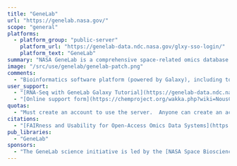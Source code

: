 ```yaml
---
title: "GeneLab"
url: "https://genelab.nasa.gov/"
scope: "general"
platforms:
  - platform_group: "public-server"
    platform_url: "https://genelab-data.ndc.nasa.gov/glxy-sso-login/"
    platform_text: "GeneLab"
summary: "NASA GeneLab is a comprehensive space-related omics database in which users can upload, download, share, store, and analyze spaceflight and corresponding model organism data."
image: "/src/use/genelab/genelab-patch.png"
comments:
  - "Bioinformatics software platform (powered by Galaxy), including tools for performing sequence data processing, and differential gene expression and epigenetic analyses."
user_support:
  - "[RNA-Seq with GeneLab Galaxy Tutorial](https://genelab-data.ndc.nasa.gov/genelab/help/RNA-Seq_analysis_tutorial.pdf) and [Video](https://youtu.be/7BptYySvQYw)"
  - "[Online support form](https://chemproject.org/wakka.php?wiki=NousContacter)"
quotas:
  - "Must create an account to use the server.  Anyone can create an account, but you will need a Google ID to create one."
citations:
  - "[FAIRness and Usability for Open-Access Omics Data Systems](https://ntrs.nasa.gov/search.jsp?R=20180007593), Daniel C. Berrios, Afshin Beheshti, Sylvain V. Costes. AMIA 2018 Annual Symposium; 3-7 Nov. 2018" 
pub_libraries:
  - "GeneLab"
sponsors:
  - "The GeneLab science initiative is led by the [NASA Space Biosciences Division](https://www.nasa.gov/ames/research/space-biosciences), and the data system is managed by the [NASA Intelligent Systems Division](https://ti.arc.nasa.gov/) both at [NASA Ames Research Center](https://www.nasa.gov/ames). GeneLab is funded by [NASA’s Division of Space Life and Physical Sciences Research and Applications](https://www.nasa.gov/directorates/heo/slpsra)."
---
```


